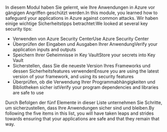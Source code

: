 <span data-ttu-id="0a6f3-101">In diesem Modul haben Sie gelernt, wie Ihre Anwendungen in Azure vor gängigen Angriffen geschützt werden.</span><span class="sxs-lookup"><span data-stu-id="0a6f3-101">In this module, you learned how to safeguard your applications in Azure against common attacks.</span></span> <span data-ttu-id="0a6f3-102">Wir haben einige wichtige Sicherheitstipps betrachtet:</span><span class="sxs-lookup"><span data-stu-id="0a6f3-102">We looked at several key security tips:</span></span>

- <span data-ttu-id="0a6f3-103">Verwenden von Azure Security Center</span><span class="sxs-lookup"><span data-stu-id="0a6f3-103">Use Azure Security Center</span></span>
- <span data-ttu-id="0a6f3-104">Überprüfen der Eingaben und Ausgaben Ihrer Anwendung</span><span class="sxs-lookup"><span data-stu-id="0a6f3-104">Verify your application inputs and outputs</span></span>
- <span data-ttu-id="0a6f3-105">Speichern Ihrer Geheimnisse in Key Vault</span><span class="sxs-lookup"><span data-stu-id="0a6f3-105">Store your secrets into Key Vault</span></span>
- <span data-ttu-id="0a6f3-106">Sicherstellen, dass Sie die neueste Version Ihres Frameworks und dessen Sicherheitsfeatures verwenden</span><span class="sxs-lookup"><span data-stu-id="0a6f3-106">Ensure you are using the latest version of your framework, and using its security features</span></span>
- <span data-ttu-id="0a6f3-107">Überprüfen, ob die Verwendung Ihrer Programmabhängigkeiten und Bibliotheken sicher ist</span><span class="sxs-lookup"><span data-stu-id="0a6f3-107">Verify your program dependencies and libraries are safe to use</span></span>

<span data-ttu-id="0a6f3-108">Durch Befolgen der fünf Elemente in dieser Liste unternehmen Sie Schritte, um sicherzustellen, dass Ihre Anwendungen sicher sind und bleiben.</span><span class="sxs-lookup"><span data-stu-id="0a6f3-108">By following the five items in this list, you will have taken leaps and strides towards ensuring that your applications are safe and that they remain that way.</span></span>